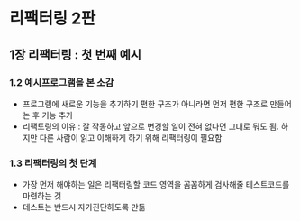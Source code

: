 # 리팩터링 2판
## 1장 리팩터링 : 첫 번째 예시

### 1.2 예시프로그램을 본 소감
- 프로그램에 새로운 기능을 추가하기 편한 구조가 아니라면 먼저 편한 구조로 만들어논 후 기능 추가
- 리팩토링의 이유 : 잘 작동하고 앞으로 변경할 일이 전혀 없다면 그대로 둬도 됨. 하지만 다른 사람이 읽고 이해하게 하기 위해 리팩터링이 필요함

### 1.3 리팩터링의 첫 단계
- 가장 먼저 해야하는 일은 리팩터링할 코드 영역을 꼼꼼하게 검사해줄 테스트코드를 마련하는 것
- 테스트는 반드시 자가진단하도록 만듦
